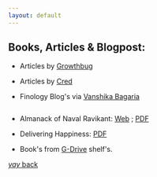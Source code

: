 ```yaml
---
layout: default
---
```


##  Books, Articles & Blogpost:
* Articles by [Growthbug](https://growthbug.com/) 

* Articles by [Cred](https://cred.club/articles)
 
* Finology Blog's via [Vanshika Bagaria](https://blog.finology.in/author/vanshika-bagaria)


```This section of the blog contains books;
```

* Almanack of Naval Ravikant: [Web](https://www.navalmanack.com/almanack-of-naval-ravikant/table-of-contents) ; [PDF](https://navalmanack.s3.amazonaws.com/Eric-Jorgenson_The-Almanack-of-Naval-Ravikant_Final.pdf)

* Delivering Happiness: [PDF](https://kingauthor.net/books/Tony%20Hsieh/Delivering%20Happiness/Delivering%20Happiness%20-%20Tony%20Hsieh.pdf)

* Book's from [G-Drive](https://drive.google.com/drive/folders/1vPtWOOOsVXi8oI243PxEK9yIhO4hw_oE) shelf's.


[_yay_ back](https://srterm.github.io/srt/blog.html)
